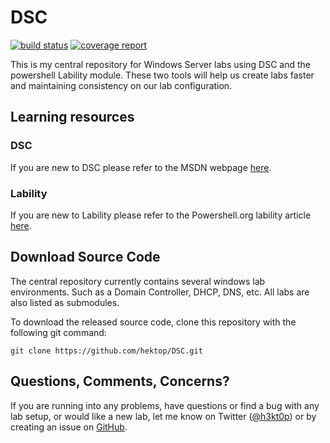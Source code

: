 # DSC
[![build status](https://gitlab.com/hektop/DSC/badges/master/build.svg)](https://gitlab.com/hektop/DSC/commits/master)
[![coverage report](https://gitlab.com/hektop/DSC/badges/master/coverage.svg)](https://gitlab.com/hektop/DSC/commits/master)

This is my central repository for Windows Server labs using DSC and the powershell Lability module. These two tools will help us create labs faster and maintaining consistency on our lab configuration.

## Learning resources

### DSC
If you are new to DSC please refer to the MSDN webpage [here](https://msdn.microsoft.com/en-us/powershell/dsc/overview).

### Lability

If you are new to Lability please refer to the Powershell.org lability article [here](https://powershell.org/2016/04/13/do-you-need-to-build-virtual-machine-labs).

## Download Source Code

The central repository currently contains several windows lab environments. Such as a Domain Controller, DHCP, DNS, etc. All labs are also listed as submodules. 

To download the released source code, clone this repository with the following git command:

```
git clone https://github.com/hektop/DSC.git
```

## Questions, Comments, Concerns?

If you are running into any problems, have questions or find a bug with any lab setup, or would like a new lab, let me know on Twitter ([@h3kt0p](https://twitter.com/h3kt0p)) or by creating an issue on [GitHub](https://github.com/hektop/DSC/issues).